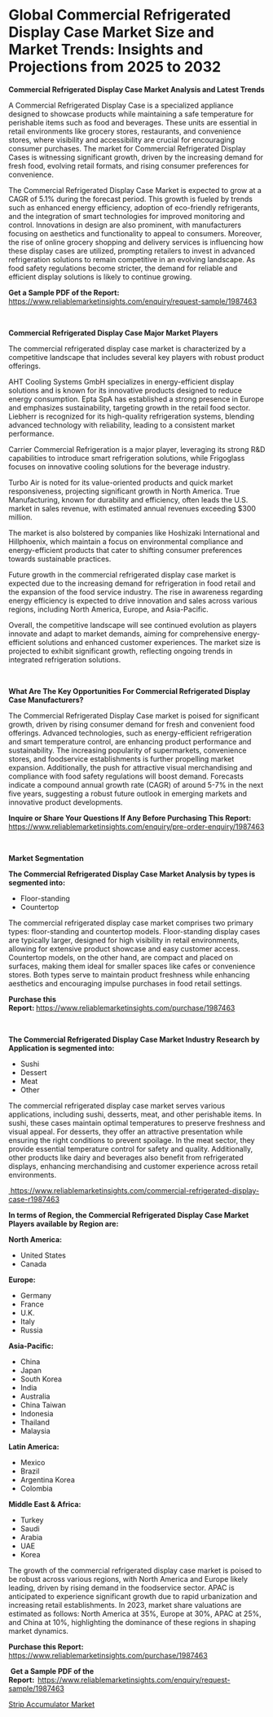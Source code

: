 <p><h1>Global Commercial Refrigerated Display Case Market Size and Market Trends: Insights and Projections from 2025 to 2032</h1></p><p><strong>Commercial Refrigerated Display Case Market Analysis and Latest Trends</strong></p>
<p><p>A Commercial Refrigerated Display Case is a specialized appliance designed to showcase products while maintaining a safe temperature for perishable items such as food and beverages. These units are essential in retail environments like grocery stores, restaurants, and convenience stores, where visibility and accessibility are crucial for encouraging consumer purchases. The market for Commercial Refrigerated Display Cases is witnessing significant growth, driven by the increasing demand for fresh food, evolving retail formats, and rising consumer preferences for convenience.</p><p>The Commercial Refrigerated Display Case Market is expected to grow at a CAGR of 5.1% during the forecast period. This growth is fueled by trends such as enhanced energy efficiency, adoption of eco-friendly refrigerants, and the integration of smart technologies for improved monitoring and control. Innovations in design are also prominent, with manufacturers focusing on aesthetics and functionality to appeal to consumers. Moreover, the rise of online grocery shopping and delivery services is influencing how these display cases are utilized, prompting retailers to invest in advanced refrigeration solutions to remain competitive in an evolving landscape. As food safety regulations become stricter, the demand for reliable and efficient display solutions is likely to continue growing.</p></p>
<p><strong>Get a Sample PDF of the Report:&nbsp;</strong> <a href="https://www.reliablemarketinsights.com/enquiry/request-sample/1987463?utm_campaign=2338&utm_medium=2&utm_source=Github&utm_content=ia&utm_term=20022025&utm_id=commercial-refrigerated-display-case">https://www.reliablemarketinsights.com/enquiry/request-sample/1987463</a></p>
<p>&nbsp;</p>
<p><strong>Commercial Refrigerated Display Case Major Market Players</strong></p>
<p><p>The commercial refrigerated display case market is characterized by a competitive landscape that includes several key players with robust product offerings. </p><p>AHT Cooling Systems GmbH specializes in energy-efficient display solutions and is known for its innovative products designed to reduce energy consumption. Epta SpA has established a strong presence in Europe and emphasizes sustainability, targeting growth in the retail food sector. Liebherr is recognized for its high-quality refrigeration systems, blending advanced technology with reliability, leading to a consistent market performance.</p><p>Carrier Commercial Refrigeration is a major player, leveraging its strong R&D capabilities to introduce smart refrigeration solutions, while Frigoglass focuses on innovative cooling solutions for the beverage industry. </p><p>Turbo Air is noted for its value-oriented products and quick market responsiveness, projecting significant growth in North America. True Manufacturing, known for durability and efficiency, often leads the U.S. market in sales revenue, with estimated annual revenues exceeding $300 million.</p><p>The market is also bolstered by companies like Hoshizaki International and Hillphoenix, which maintain a focus on environmental compliance and energy-efficient products that cater to shifting consumer preferences towards sustainable practices.</p><p>Future growth in the commercial refrigerated display case market is expected due to the increasing demand for refrigeration in food retail and the expansion of the food service industry. The rise in awareness regarding energy efficiency is expected to drive innovation and sales across various regions, including North America, Europe, and Asia-Pacific.</p><p>Overall, the competitive landscape will see continued evolution as players innovate and adapt to market demands, aiming for comprehensive energy-efficient solutions and enhanced customer experiences. The market size is projected to exhibit significant growth, reflecting ongoing trends in integrated refrigeration solutions.</p></p>
<p>&nbsp;</p>
<p><strong>What Are The Key Opportunities For Commercial Refrigerated Display Case Manufacturers?</strong></p>
<p><p>The Commercial Refrigerated Display Case market is poised for significant growth, driven by rising consumer demand for fresh and convenient food offerings. Advanced technologies, such as energy-efficient refrigeration and smart temperature control, are enhancing product performance and sustainability. The increasing popularity of supermarkets, convenience stores, and foodservice establishments is further propelling market expansion. Additionally, the push for attractive visual merchandising and compliance with food safety regulations will boost demand. Forecasts indicate a compound annual growth rate (CAGR) of around 5-7% in the next five years, suggesting a robust future outlook in emerging markets and innovative product developments.</p></p>
<p><strong>Inquire or Share Your Questions If Any Before Purchasing This Report:</strong> <a href="https://www.reliablemarketinsights.com/enquiry/pre-order-enquiry/1987463?utm_campaign=2338&utm_medium=2&utm_source=Github&utm_content=ia&utm_term=20022025&utm_id=commercial-refrigerated-display-case">https://www.reliablemarketinsights.com/enquiry/pre-order-enquiry/1987463</a></p>
<p>&nbsp;</p>
<p><strong>Market Segmentation</strong></p>
<p><strong>The Commercial Refrigerated Display Case Market Analysis by types is segmented into:</strong></p>
<p><ul><li>Floor-standing</li><li>Countertop</li></ul></p>
<p><p>The commercial refrigerated display case market comprises two primary types: floor-standing and countertop models. Floor-standing display cases are typically larger, designed for high visibility in retail environments, allowing for extensive product showcase and easy customer access. Countertop models, on the other hand, are compact and placed on surfaces, making them ideal for smaller spaces like cafes or convenience stores. Both types serve to maintain product freshness while enhancing aesthetics and encouraging impulse purchases in food retail settings.</p></p>
<p><strong>Purchase this Report:&nbsp;</strong><a href="https://www.reliablemarketinsights.com/purchase/1987463?utm_campaign=2338&utm_medium=2&utm_source=Github&utm_content=ia&utm_term=20022025&utm_id=commercial-refrigerated-display-case">https://www.reliablemarketinsights.com/purchase/1987463</a></p>
<p>&nbsp;</p>
<p><strong>The Commercial Refrigerated Display Case Market Industry Research by Application is segmented into:</strong></p>
<p><ul><li>Sushi</li><li>Dessert</li><li>Meat</li><li>Other</li></ul></p>
<p><p>The commercial refrigerated display case market serves various applications, including sushi, desserts, meat, and other perishable items. In sushi, these cases maintain optimal temperatures to preserve freshness and visual appeal. For desserts, they offer an attractive presentation while ensuring the right conditions to prevent spoilage. In the meat sector, they provide essential temperature control for safety and quality. Additionally, other products like dairy and beverages also benefit from refrigerated displays, enhancing merchandising and customer experience across retail environments.</p></p>
<p><a href="https://www.reliablemarketinsights.com/commercial-refrigerated-display-case-r1987463?utm_campaign=2338&utm_medium=2&utm_source=Github&utm_content=ia&utm_term=20022025&utm_id=commercial-refrigerated-display-case">&nbsp;https://www.reliablemarketinsights.com/commercial-refrigerated-display-case-r1987463</a></p>
<p><strong>In terms of Region, the Commercial Refrigerated Display Case Market Players available by Region are:</strong></p>
<p>
    <p> <strong> North America: </strong>
        <ul>
            <li>United States</li>
            <li>Canada</li>
        </ul>
        </p> 
    <p> <strong> Europe: </strong>
        <ul>
            <li>Germany</li>
            <li>France</li>
            <li>U.K.</li>
            <li>Italy</li>
            <li>Russia</li>
        </ul>
        </p> 
    <p> <strong> Asia-Pacific: </strong>
        <ul>
            <li>China</li>
            <li>Japan</li>
            <li>South Korea</li>
            <li>India</li>
            <li>Australia</li>
            <li>China Taiwan</li>
            <li>Indonesia</li>
            <li>Thailand</li>
            <li>Malaysia</li>
        </ul>
        </p> 
    <p> <strong> Latin America: </strong>
        <ul>
            <li>Mexico</li>
            <li>Brazil</li>
            <li>Argentina Korea</li>
            <li>Colombia</li>
        </ul>
        </p> 
    <p> <strong> Middle East & Africa: </strong>
        <ul>
            <li>Turkey</li>
            <li>Saudi</li>
            <li>Arabia</li>
            <li>UAE</li>
            <li>Korea</li>
        </ul>
    </p>
    </p>
<p><p>The growth of the commercial refrigerated display case market is poised to be robust across various regions, with North America and Europe likely leading, driven by rising demand in the foodservice sector. APAC is anticipated to experience significant growth due to rapid urbanization and increasing retail establishments. In 2023, market share valuations are estimated as follows: North America at 35%, Europe at 30%, APAC at 25%, and China at 10%, highlighting the dominance of these regions in shaping market dynamics.</p></p>
<p><strong>Purchase this Report: </strong><a href="https://www.reliablemarketinsights.com/purchase/1987463?utm_campaign=2338&utm_medium=2&utm_source=Github&utm_content=ia&utm_term=20022025&utm_id=commercial-refrigerated-display-case">https://www.reliablemarketinsights.com/purchase/1987463</a></p>
<p>&nbsp;<strong>Get a Sample PDF of the Report:&nbsp;&nbsp;</strong><a href="https://www.reliablemarketinsights.com/enquiry/request-sample/1987463?utm_campaign=2338&utm_medium=2&utm_source=Github&utm_content=ia&utm_term=20022025&utm_id=commercial-refrigerated-display-case">https://www.reliablemarketinsights.com/enquiry/request-sample/1987463</a></p>
<p><strong></strong></p>
<p><p><a href="https://github.com/alberthagorsuch/Market-Research-Report-List-1/blob/main/strip-accumulator-market.md?utm_campaign=2338&utm_medium=2&utm_source=Github&utm_content=ia&utm_term=20022025&utm_id=commercial-refrigerated-display-case">Strip Accumulator Market</a></p></p>